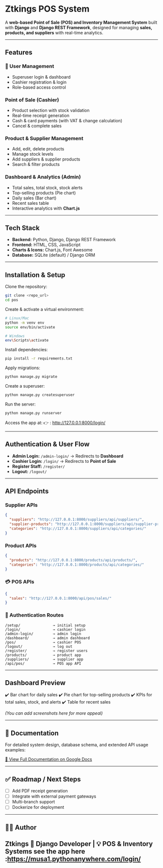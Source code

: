 
#  Ztkings POS System

A **web-based Point of Sale (POS) and Inventory Management System** built with **Django** and **Django REST Framework**, designed for managing **sales, products, and suppliers** with real-time analytics.

---

##  Features

### 👥 User Management

* Superuser login & dashboard
* Cashier registration & login
* Role-based access control

###  Point of Sale (Cashier)

* Product selection with stock validation
* Real-time receipt generation
* Cash & card payments (with VAT & change calculation)
* Cancel & complete sales

###  Product & Supplier Management

* Add, edit, delete products
* Manage stock levels
* Add suppliers & supplier products
* Search & filter products

###  Dashboard & Analytics (Admin)

* Total sales, total stock, stock alerts
* Top-selling products (Pie chart)
* Daily sales (Bar chart)
* Recent sales table
* Interactive analytics with **Chart.js**

---

##  Tech Stack

* **Backend:** Python, Django, Django REST Framework
* **Frontend:** HTML, CSS, JavaScript
* **Charts & Icons:** Chart.js, Font Awesome
* **Database:** SQLite (default) / Django ORM

---

## Installation & Setup

Clone the repository:

```bash
git clone <repo_url>
cd pos
```

Create & activate a virtual environment:

```bash
# Linux/Mac
python -m venv env
source env/bin/activate  

# Windows
env\Scripts\activate
```

Install dependencies:

```bash
pip install -r requirements.txt
```

Apply migrations:

```bash
python manage.py migrate
```

Create a superuser:

```bash
python manage.py createsuperuser
```

Run the server:

```bash
python manage.py runserver
```

Access the app at:
👉 :  http://127.0.0.1:8000/login/

---

##  Authentication & User Flow

* **Admin Login:** `/admin-login/` → Redirects to **Dashboard**
* **Cashier Login:** `/login/` → Redirects to **Point of Sale**
* **Register Staff:** `/register/`
* **Logout:** `/logout/`

---

##  API Endpoints

### Supplier APIs

```json
{
  "suppliers": "http://127.0.0.1:8000/suppliers/api/suppliers/",
  "supplier-products": "http://127.0.0.1:8000/suppliers/api/supplier-products/",
  "categories": "http://127.0.0.1:8000/suppliers/api/categories/"
}
```

###  Product APIs

```json
{
  "products": "http://127.0.0.1:8000/products/api/products/",
  "categories": "http://127.0.0.1:8000/products/api/categories/"
}
```

### 💳 POS APIs

```json
{
  "sales": "http://127.0.0.1:8000/api/pos/sales/"
}
```

### 🔐 Authentication Routes

```
/setup/               → initial setup
/login/               → cashier login
/admin-login/         → admin login
/dashboard/           → admin dashboard
/pos/                 → cashier POS
/logout/              → log out
/register/            → register users
/products/            → product app
/suppliers/           → supplier app
/api/pos/             → POS app API
```

---

##  Dashboard Preview

✔️ Bar chart for daily sales
✔️ Pie chart for top-selling products
✔️ KPIs for total sales, stock, and alerts
✔️ Table for recent sales

*(You can add screenshots here for more appeal)*

---

## 📄 Documentation

For detailed system design, database schema, and extended API usage examples:

[📘 View Full Documentation on Google Docs](https://docs.google.com/document/d/1qnreRTBMn6BPtO4U4MOZqOW2M2toNhR46DgxaTCypt4/edit?usp=sharing)

---

## ✅ Roadmap / Next Steps

* [ ] Add PDF receipt generation
* [ ] Integrate with external payment gateways
* [ ] Multi-branch support
* [ ] Dockerize for deployment

---

## 👨‍💻 Author

**Ztkings**
💼 Django Developer | 💡 POS & Inventory Systems
 see the app here :https://musa1.pythonanywhere.com/login/
---


